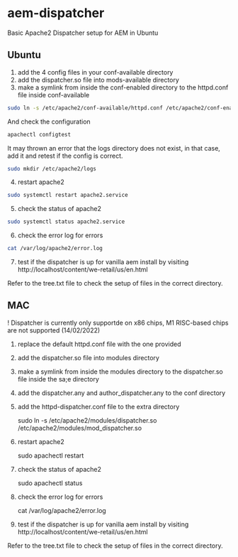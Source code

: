 # aem-dispatcher
Basic Apache2 Dispatcher setup for AEM in Ubuntu

## Ubuntu 

1) add the 4 config files in your conf-available directory
2) add the dispatcher.so file into mods-available directory
3) make a symlink from inside the conf-enabled directory to the httpd.conf file inside conf-available
    
```sh
sudo ln -s /etc/apache2/conf-available/httpd.conf /etc/apache2/conf-enabled/httpd.conf
```

And  check the configuration

```sh
apachectl configtest
```

It may thrown an error that the logs directory does not exist, in that case, add it and retest if the config is correct.

```sh
sudo mkdir /etc/apache2/logs
```

4) restart apache2 

```sh
sudo systemctl restart apache2.service
```

5) check the status of apache2
```sh
sudo systemctl status apache2.service
```

6) check the error log for errors
```sh
cat /var/log/apache2/error.log
```

7) test if the dispatcher is up for vanilla aem install by visiting http://localhost/content/we-retail/us/en.html

Refer to the tree.txt file to check the setup of files in the correct directory.

## MAC

! Dispatcher is currently only supportde on x86 chips, M1 RISC-based chips are not supported (14/02/2022)

1) replace the default httpd.conf file with the one provided
2) add the dispatcher.so file into modules directory
3) make a symlink from inside the modules directory to the dispatcher.so file inside the sa;e directory
4) add the dispatcher.any and author_dispatcher.any to the conf directory
5) add the httpd-dispatcher.conf file to the extra directory
    
    sudo ln -s /etc/apache2/modules/dispatcher.so /etc/apache2/modules/mod_dispatcher.so

6) restart apache2 
	
	sudo apachectl restart

7) check the status of apache2

	sudo apachectl status

8) check the error log for errors
	
	cat /var/log/apache2/error.log

9) test if the dispatcher is up for vanilla aem install by visiting http://localhost/content/we-retail/us/en.html

Refer to the tree.txt file to check the setup of files in the correct directory.
